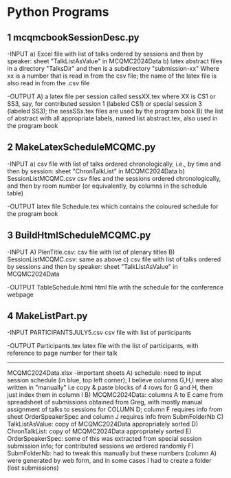 # Python Programs

## 1 mcqmcbookSessionDesc.py
-INPUT
a) Excel file with list of talks ordered by sessions and then by speaker: sheet "TalkListAsValue" in MCQMC2024Data
b) latex abstract files in a directory "TalksDir" and then is a subdirectory "submission-xx"
Where xx is a number that is read in from the csv file; the name of the latex file is also read in from the .csv file

-OUTPUT
A) a latex file per session called sessXX.tex where XX is CS1 or SS3, say, for contributed session 1 (labeled CS1) or special session 3 (labeled SS3); the sessSSx.tex files are used by the program book
B) the list of abstract with all appropriate labels, named list abstract.tex, also used in the program book

## 2 MakeLatexScheduleMCQMC.py
-INPUT 
a) csv file with list of talks ordered chronologically, i.e., by time and then by session: sheet "ChronTalkList" in MCQMC2024Data
b) SessionListMCQMC.csv
csv files and the sessions ordered chronologically, and then by room number (or equivalently, by columns in the schedule table)

-OUTPUT 
latex file Schedule.tex which contains the coloured schedule for the program book

## 3 BuildHtmlScheduleMCQMC.py
-INPUT
A) PlenTitle.csv: csv file with list of plenary titles
B) SessionListMCQMC.csv: same as above
c) csv file with list of talks ordered by sessions and then by speaker: sheet "TalkListAsValue" in MCQMC2024Data

-OUTPUT
TableSchedule.html html file with the schedule for the conference webpage

## 4 MakeListPart.py
-INPUT
PARTICIPANTSJULY5.csv csv file with list of participants

-OUTPUT
Participants.tex latex file with the list of participants, with reference to page number for their talk

**********
MCQMC2024Data.xlsx
-important sheets
A) schedule: need to input session schedule (in blue, top left corner); I believe columns G,H,I were also written in "manually" i.e copy & paste blocks of 4 rows for G and H, then just index them in column I
B) MCQMC2024Data: columns A to E came from spreadsheet of submissions obtained from Greg, with mostly manual assignment of talks to sessions for COLUMN D; column F requires info from sheet OrderSpeakerSpec and column J requires info from SubmFolderNb
C) TalkListAsValue: copy of  MCQMC2024Data appropriately sorted
D) ChronTalkList: copy of MCQMC2024Data appropriately sorted
E) OrderSpeakerSpec: some of this was extracted from special session submission info; for contributed sessions we ordered randomly
F) SubmFolderNb: had to tweak this manually but these numbers (column A) were generated by web form, and in some cases I had to create a folder (lost submissions) 


